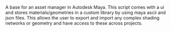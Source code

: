 A base for an asset manager in Autodesk Maya. This script comes with a ui and stores materials/geometries in a custom library by using maya ascii and json files. This allows the user to export and import any complex shading networks or geometry and have access to these across projects.

